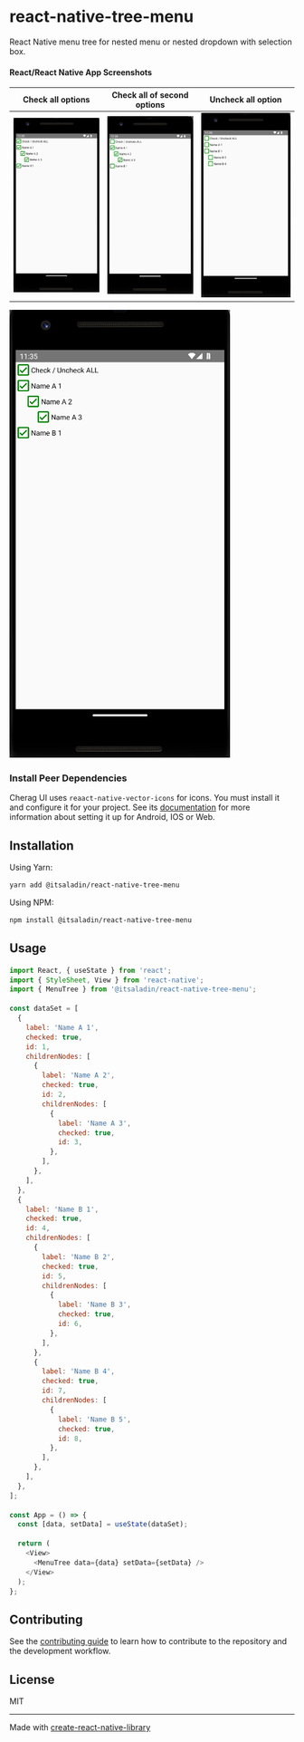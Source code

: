 # react-native-tree-menu

React Native menu tree for nested menu or nested dropdown with selection box.

#### React/React Native App Screenshots

<!-- <table>
  <tr>
    <td>Check all options</td>
     <td>Check all of second options</td>
     <td>Uncheck all option</td>
  </tr>
  <tr>
    <td>![screenshots](./screenshots/1.png)</td>
    <td>![screenshots](./screenshots/2.png)</td>
    <td>![screenshots](./screenshots/3.png)</td>
  </tr>
 </table> -->

| Check all options                   | Check all of second options            | Uncheck all option                      |
| ----------------------------------- | -------------------------------------- | --------------------------------------- |
| ![all](/screenshots/1.png?raw=true) | ![second](/screenshots/2.png?raw=true) | ![Uncheck](/screenshots/3.png?raw=true) |

![test](./screenshots/1.png?raw=true)

### Install Peer Dependencies

Cherag UI uses `reaact-native-vector-icons` for icons. You must install it and configure it for your project. See its [documentation](https://github.com/oblador/react-native-vector-icons#installation) for more information about setting it up for Android, IOS or Web.

## Installation

Using Yarn:

```sh
yarn add @itsaladin/react-native-tree-menu
```

Using NPM:

```sh
npm install @itsaladin/react-native-tree-menu
```

## Usage

```js
import React, { useState } from 'react';
import { StyleSheet, View } from 'react-native';
import { MenuTree } from '@itsaladin/react-native-tree-menu';

const dataSet = [
  {
    label: 'Name A 1',
    checked: true,
    id: 1,
    childrenNodes: [
      {
        label: 'Name A 2',
        checked: true,
        id: 2,
        childrenNodes: [
          {
            label: 'Name A 3',
            checked: true,
            id: 3,
          },
        ],
      },
    ],
  },
  {
    label: 'Name B 1',
    checked: true,
    id: 4,
    childrenNodes: [
      {
        label: 'Name B 2',
        checked: true,
        id: 5,
        childrenNodes: [
          {
            label: 'Name B 3',
            checked: true,
            id: 6,
          },
        ],
      },
      {
        label: 'Name B 4',
        checked: true,
        id: 7,
        childrenNodes: [
          {
            label: 'Name B 5',
            checked: true,
            id: 8,
          },
        ],
      },
    ],
  },
];

const App = () => {
  const [data, setData] = useState(dataSet);

  return (
    <View>
      <MenuTree data={data} setData={setData} />
    </View>
  );
};
```

## Contributing

See the [contributing guide](CONTRIBUTING.md) to learn how to contribute to the repository and the development workflow.

## License

MIT

---

Made with [create-react-native-library](https://github.com/callstack/react-native-builder-bob)
